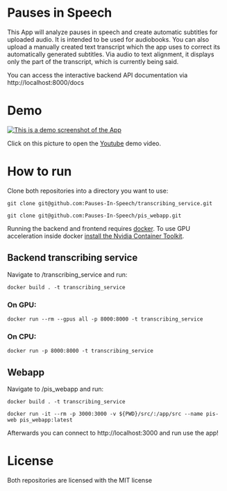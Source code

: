 # Pauses in Speech
This App will analyze pauses in speech and create automatic subtitles for uploaded audio. It is intended to be used for audiobooks.
You can also upload a manually created text transcript which the app uses to correct its automatically generated subtitles. Via audio to text alignment, it displays only the part of the transcript, which is currently being said.

You can access the interactive backend API documentation via http://localhost:8000/docs


# Demo

[![This is a demo screenshot of the App](https://github-production-user-asset-6210df.s3.amazonaws.com/51822945/274918796-826260e3-645d-4194-a694-6ed38e7803f5.png)](https://www.youtube.com/watch?v=E5KyIt7sALw)

Click on this picture to open the [Youtube](https://www.youtube.com/watch?v=E5KyIt7sALw) demo video. 

# How to run
Clone both repositories into a directory you want to use:

`git clone git@github.com:Pauses-In-Speech/transcribing_service.git`

`git clone git@github.com:Pauses-In-Speech/pis_webapp.git`

Running the backend and frontend requires [docker](https://docs.docker.com/engine/install/). To use GPU acceleration inside docker [install the Nvidia Container Toolkit](https://docs.nvidia.com/datacenter/cloud-native/container-toolkit/latest/install-guide.html).

## Backend transcribing service
Navigate to /transcribing_service and run:

`docker build . -t transcribing_service`

### On GPU:
`docker run --rm --gpus all -p 8000:8000 -t transcribing_service`

### On CPU:
`docker run -p 8000:8000 -t transcribing_service`

## Webapp
Navigate to /pis_webapp and run:

`docker build . -t transcribing_service`

`docker run -it --rm -p 3000:3000 -v ${PWD}/src/:/app/src --name pis-web pis_webapp:latest`

Afterwards you can connect to http://localhost:3000 and run use the app!

# License

Both repositories are licensed with the MIT license
